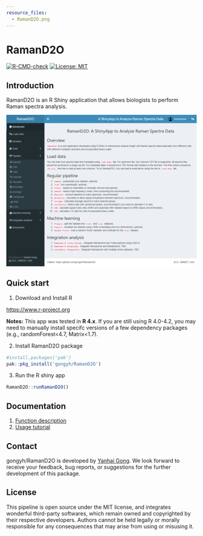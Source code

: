 ```yaml
---
resource_files:
  - RamanD2O.png
---
```

# RamanD2O

<!-- badges: start -->
[![R-CMD-check](https://github.com/gongyh/RamanD2O/actions/workflows/check-full.yaml/badge.svg)](https://github.com/gongyh/RamanD2O/actions/workflows/check-full.yaml)
[![License: MIT](https://img.shields.io/badge/License-MIT-yellow.svg)](https://opensource.org/licenses/MIT)
<!-- badges: end -->

## Introduction

RamanD2O is an R Shiny application that allows biologists to perform Raman spectra analysis.

![User interface of RamanD2O](RamanD2O.png)

## Quick start

1. Download and Install R

https://www.r-project.org

**Notes:** This app was tested in **R 4.x**. If you are still using R 4.0-4.2, you may need to manually install specifc versions of a few dependency packages (e.g., randomForest<4.7, Matrix<1.7).

2. Install RamanD2O package
```r
#install.packages('pak')
pak::pkg_install('gongyh/RamanD2O')
```

3. Run the R shiny app
```r
RamanD2O::runRamanD2O()
```

## Documentation

1. [Function description](inst/docs/functions.md)
2. [Usage tutorial](inst/docs/usage.md)

## Contact

gongyh/RamanD2O is developed by [Yanhai Gong](mailto:gongyh@qibebt.ac.cn). We look forward to receive your feedback, bug reports, or suggestions for the further development of this package.

## License

This pipeline is open source under the MIT license, and integrates wonderful third-party softwares, which remain owned and copyrighted by their respective developers. Authors cannot be held legally or morally responsible for any consequences that may arise from using or misusing it.

